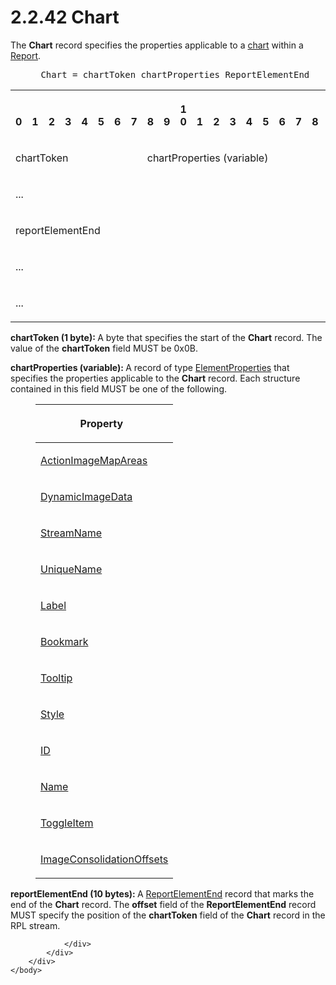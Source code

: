 <html dir="LTR" xmlns:mshelp="http://msdn.microsoft.com/mshelp" xmlns:ddue="http://ddue.schemas.microsoft.com/authoring/2003/5" xmlns:xlink="http://www.w3.org/1999/xlink" xmlns:tool="http://www.microsoft.com/tooltip">
    <head>
        <meta http-equiv="Content-Type" content="text/html; CHARSET=utf-8"></meta>
        <meta name="save" content="history"></meta>
        <title>2.2.42 Chart</title>
        <xml>
            <mshelp:toctitle title="2.2.42 Chart"></mshelp:toctitle>
            <mshelp:rltitle title="[MS-RPL]: Chart"></mshelp:rltitle>
            <mshelp:keyword index="A" term="89f56458-ec69-49ff-a9d6-39e506543a39"></mshelp:keyword>
            <mshelp:attr name="DCSext.ContentType" value="open specification"></mshelp:attr>
            <mshelp:attr name="AssetID" value="89f56458-ec69-49ff-a9d6-39e506543a39"></mshelp:attr>
            <mshelp:attr name="TopicType" value="kbRef"></mshelp:attr>
            <mshelp:attr name="DCSext.Title" value="[MS-RPL]: Chart" />
        </xml>
    </head>
    <body>
        <div id="header">
            <h1 class="heading">2.2.42 Chart</h1>
        </div>
        <div id="mainSection">
            <div id="mainBody">
                <div id="allHistory" class="saveHistory"></div>
                <div id="sectionSection0" class="section" name="collapseableSection">
                    

<p>The <b>Chart</b> record specifies the properties applicable
to a <a href="75ae48f7-746b-4b41-919c-6699fa28b3ef.md#gt_8e07039d-d1d3-4336-a478-f35e8cacc26c">chart</a> within a <a href="4be143af-2e99-41c5-894d-01902ed98673.md">Report</a>.           </p>

<dl>
<dd>
<div><pre> Chart = chartToken chartProperties ReportElementEnd
</pre></div>
</dd></dl>

<table>
 <tr>
  <th><p><br>0</p></th>
  <th><p><br>1</p></th>
  <th><p><br>2</p></th>
  <th><p><br>3</p></th>
  <th><p><br>4</p></th>
  <th><p><br>5</p></th>
  <th><p><br>6</p></th>
  <th><p><br>7</p></th>
  <th><p><br>8</p></th>
  <th><p><br>9</p></th>
  <th><p>1<br>0</p></th>
  <th><p><br>1</p></th>
  <th><p><br>2</p></th>
  <th><p><br>3</p></th>
  <th><p><br>4</p></th>
  <th><p><br>5</p></th>
  <th><p><br>6</p></th>
  <th><p><br>7</p></th>
  <th><p><br>8</p></th>
  <th><p><br>9</p></th>
  <th><p>2<br>0</p></th>
  <th><p><br>1</p></th>
  <th><p><br>2</p></th>
  <th><p><br>3</p></th>
  <th><p><br>4</p></th>
  <th><p><br>5</p></th>
  <th><p><br>6</p></th>
  <th><p><br>7</p></th>
  <th><p><br>8</p></th>
  <th><p><br>9</p></th>
  <th><p>3<br>0</p></th>
  <th><p><br>1</p></th>
 </tr>
 <tr>
  <td colspan="8">
  <p>chartToken</p>
  </td>
  <td colspan="24">
  <p>chartProperties
  (variable)</p>
  </td>
 </tr>
 <tr>
  <td colspan="32">
  <p>...</p>
  </td>
 </tr>
 <tr>
  <td colspan="32">
  <p>reportElementEnd</p>
  </td>
 </tr>
 <tr>
  <td colspan="32">
  <p>...</p>
  </td>
 </tr>
 <tr>
  <td colspan="16">
  <p>...</p>
  </td>
  
 </tr>
</table>

<p><b>chartToken (1 byte): </b>A byte that specifies the
start of the <b>Chart</b> record. The value of the <b>chartToken</b> field MUST
be 0x0B.</p>

<p><b>chartProperties (variable): </b>A record of type <a href="d7f6cef2-01c6-4562-a4a0-5f205d79963e.md">ElementProperties</a> that
specifies the properties applicable to the <b>Chart</b> record. Each structure
contained in this field MUST be one of the following.</p>

<dl>
<dd>
<table>
 <thead>
  <tr>
   <th>
   <p>Property   </p>
   </th>
  </tr>
 </thead>
 <tr>
  <td>
  <p><a href="4708079b-c311-4311-ac51-3fa42ee89e43.md">ActionImageMapAreas</a></p>
  </td>
 </tr>
 <tr>
  <td>
  <p><a href="474cefa1-cfbf-46c4-a2a2-ee011a6d83a1.md">DynamicImageData</a></p>
  </td>
 </tr>
 <tr>
  <td>
  <p><a href="858a3b0e-17a7-447d-8fc3-9b56623c0097.md">StreamName</a></p>
  </td>
 </tr>
 <tr>
  <td>
  <p><a href="b754f19b-363f-4318-9d61-6daef05397ea.md">UniqueName</a></p>
  </td>
 </tr>
 <tr>
  <td>
  <p><a href="07e6d2f5-45d1-415f-b4d0-ed2de8bd7801.md">Label</a></p>
  </td>
 </tr>
 <tr>
  <td>
  <p><a href="4bcb32fe-6fca-461b-ab82-909174314629.md">Bookmark</a></p>
  </td>
 </tr>
 <tr>
  <td>
  <p><a href="700fe509-80a0-41c1-aedd-451cd43a9c1d.md">Tooltip</a></p>
  </td>
 </tr>
 <tr>
  <td>
  <p><a href="04bf25a1-2f43-4acf-b9eb-b9fa2dc45202.md">Style</a></p>
  </td>
 </tr>
 <tr>
  <td>
  <p><a href="cefdcebd-7703-4ba3-a8f1-ba3681283bf7.md">ID</a></p>
  </td>
 </tr>
 <tr>
  <td>
  <p><a href="62a0694f-142f-4b75-be82-c15aff6e535b.md">Name</a></p>
  </td>
 </tr>
 <tr>
  <td>
  <p><a href="77b85c3e-ef13-47bc-86ca-f9f82b1c7451.md">ToggleItem</a></p>
  </td>
 </tr>
 <tr>
  <td>
  <p><a href="312aea4d-4cfc-479b-a1c3-e3f8c5ad3e66.md">ImageConsolidationOffsets</a></p>
  </td>
 </tr>
</table>
</dd></dl>

<p><b>reportElementEnd (10 bytes): </b>A <a href="75f1a870-2f17-4806-b286-e67c7239e103.md">ReportElementEnd</a> record
that marks the end of the <b>Chart</b> record. The <b>offset</b> field of the <b>ReportElementEnd</b>
record MUST specify the position of the <b>chartToken</b> field of the <b>Chart</b>
record in the RPL stream.</p>


                </div>
            </div>
        </div>
    </body>
</html>